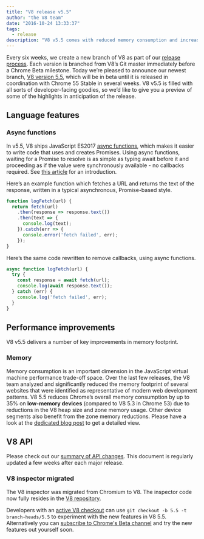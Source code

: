 ```yaml
---
title: "V8 release v5.5"
author: "the V8 team"
date: "2016-10-24 13:33:37"
tags: 
  - release
description: "V8 v5.5 comes with reduced memory consumption and increased support for ECMAScript language features."
---
```

Every six weeks, we create a new branch of V8 as part of our [release process](/docs/release-process). Each version is branched from V8’s Git master immediately before a Chrome Beta milestone. Today we’re pleased to announce our newest branch, [V8 version 5.5](https://chromium.googlesource.com/v8/v8.git/+log/branch-heads/5.5), which will be in beta until it is released in coordination with Chrome 55 Stable in several weeks. V8 v5.5 is filled with all sorts of developer-facing goodies, so we’d like to give you a preview of some of the highlights in anticipation of the release.

<!--truncate-->
## Language features

### Async functions

In v5.5, V8 ships JavaScript ES2017 [async functions](https://developers.google.com/web/fundamentals/getting-started/primers/async-functions), which makes it easier to write code that uses and creates Promises. Using async functions, waiting for a Promise to resolve is as simple as typing await before it and proceeding as if the value were synchronously available - no callbacks required. See [this article](https://developers.google.com/web/fundamentals/getting-started/primers/async-functions) for an introduction.

Here’s an example function which fetches a URL and returns the text of the response, written in a typical asynchronous, Promise-based style.

```js
function logFetch(url) {
  return fetch(url)
    .then(response => response.text())
    .then(text => {
      console.log(text);
    }).catch(err => {
      console.error('fetch failed', err);
    });
}
```

Here’s the same code rewritten to remove callbacks, using async functions.

```js
async function logFetch(url) {
  try {
    const response = await fetch(url);
    console.log(await response.text());
  } catch (err) {
    console.log('fetch failed', err);
  }
}
```

## Performance improvements

V8 v5.5 delivers a number of key improvements in memory footprint.

### Memory

Memory consumption is an important dimension in the JavaScript virtual machine performance trade-off space. Over the last few releases, the V8 team analyzed and significantly reduced the memory footprint of several websites that were identified as representative of modern web development patterns. V8 5.5 reduces Chrome’s overall memory consumption by up to 35% on **low-memory devices** (compared to V8 5.3 in Chrome 53) due to reductions in the V8 heap size and zone memory usage. Other device segments also benefit from the zone memory reductions. Please have a look at the [dedicated blog post](/blog/optimizing-v8-memory) to get a detailed view.

## V8 API

Please check out our [summary of API changes](https://docs.google.com/document/d/1g8JFi8T_oAE_7uAri7Njtig7fKaPDfotU6huOa1alds/edit). This document is regularly updated a few weeks after each major release.

### V8 inspector migrated

The V8 inspector was migrated from Chromium to V8. The inspector code now fully resides in the [V8 repository](https://chromium.googlesource.com/v8/v8/+/master/src/inspector/).

Developers with an [active V8 checkout](/docs/source-code#using-git) can use `git checkout -b 5.5 -t branch-heads/5.5` to experiment with the new features in V8 5.5. Alternatively you can [subscribe to Chrome's Beta channel](https://www.google.com/chrome/browser/beta.html) and try the new features out yourself soon.
